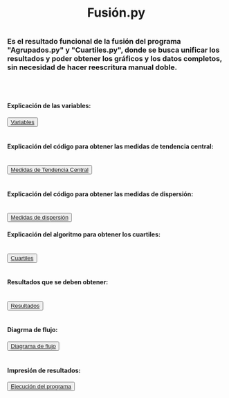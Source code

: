 <center>
<h1>Fusión.py<h1>
</center>

<h3>Es el resultado funcional de la fusión del programa "Agrupados.py" y "Cuartiles.py", donde se busca unificar los resultados y poder obtener los gráficos y los datos completos, sin necesidad de hacer reescritura manual doble.</h3>
<br><br>

<h4>Explicación de las variables:</h4>
<button><a href="./Variables.md">Variables</a></button>
<br>
<br>
<h4>Explicación del código para obtener las medidas de tendencia central:</h4>
<br>
<button><a href="./MTC.md">Medidas de Tendencia Central</a></button>
<br>
<br>
<h4>Explicación del código para obtener las medidas de dispersión:</h4>
<br>
<button><a href="./MD.md">Medidas de dispersión</a></button>
<br>
<h4>Explicación del algoritmo para obtener los cuartiles:</h4>
<br>
<button><a href="./Cuartiles.md">Cuartiles</a></button>
<br>
<br>
<h4>Resultados que se deben obtener:</h4>
<br>
<button><a href="./Resultados.md">Resultados</a></button>
<br>
<br>
<h4>Diagrma de flujo:</h4>
<button><a href="./Diagrama.md">Diagrama de flujo</a></button>
<br>
<br>
<h4>Impresión de resultados:</h4>
<button><a href="../../IMAGENES/">Ejecución del programa</a></button>
<br>
<br>
